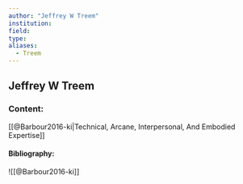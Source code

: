 ```yaml
---
author: "Jeffrey W Treem"
institution:
field:
type:
aliases:
  - Treem
---
```


## Jeffrey W Treem

### Content:
[[@Barbour2016-ki|Technical, Arcane, Interpersonal, And Embodied Expertise]]

#### Bibliography:

![[@Barbour2016-ki]]